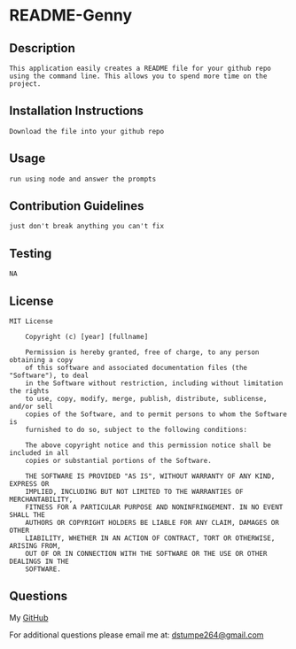 # README-Genny

## Description
    This application easily creates a README file for your github repo using the command line. This allows you to spend more time on the project.

## Installation Instructions
    Download the file into your github repo

## Usage
    run using node and answer the prompts

## Contribution Guidelines
    just don't break anything you can't fix

## Testing
    NA

    
## License
    MIT License

        Copyright (c) [year] [fullname]
        
        Permission is hereby granted, free of charge, to any person obtaining a copy
        of this software and associated documentation files (the "Software"), to deal
        in the Software without restriction, including without limitation the rights
        to use, copy, modify, merge, publish, distribute, sublicense, and/or sell
        copies of the Software, and to permit persons to whom the Software is
        furnished to do so, subject to the following conditions:
        
        The above copyright notice and this permission notice shall be included in all
        copies or substantial portions of the Software.
        
        THE SOFTWARE IS PROVIDED "AS IS", WITHOUT WARRANTY OF ANY KIND, EXPRESS OR
        IMPLIED, INCLUDING BUT NOT LIMITED TO THE WARRANTIES OF MERCHANTABILITY,
        FITNESS FOR A PARTICULAR PURPOSE AND NONINFRINGEMENT. IN NO EVENT SHALL THE
        AUTHORS OR COPYRIGHT HOLDERS BE LIABLE FOR ANY CLAIM, DAMAGES OR OTHER
        LIABILITY, WHETHER IN AN ACTION OF CONTRACT, TORT OR OTHERWISE, ARISING FROM,
        OUT OF OR IN CONNECTION WITH THE SOFTWARE OR THE USE OR OTHER DEALINGS IN THE
        SOFTWARE.

## Questions
My [GitHub](https://github.com/dstumpe264)

For additional questions please email me at: dstumpe264@gmail.com
